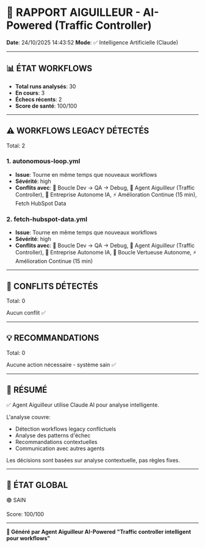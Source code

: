 # 🚦 RAPPORT AIGUILLEUR - AI-Powered (Traffic Controller)

**Date**: 24/10/2025 14:43:52
**Mode**: ✅ Intelligence Artificielle (Claude)

---

## 📊 ÉTAT WORKFLOWS

- **Total runs analysés**: 30
- **En cours**: 3
- **Échecs récents**: 2
- **Score de santé**: 100/100

---

## ⚠️  WORKFLOWS LEGACY DÉTECTÉS

Total: 2


### 1. autonomous-loop.yml

- **Issue**: Tourne en même temps que nouveaux workflows
- **Sévérité**: high
- **Conflits avec**: 🔄 Boucle Dev → QA → Debug, 🚦 Agent Aiguilleur (Traffic Controller), 🏢 Entreprise Autonome IA, ⚡ Amélioration Continue (15 min), Fetch HubSpot Data



### 2. fetch-hubspot-data.yml

- **Issue**: Tourne en même temps que nouveaux workflows
- **Sévérité**: high
- **Conflits avec**: 🔄 Boucle Dev → QA → Debug, 🚦 Agent Aiguilleur (Traffic Controller), 🏢 Entreprise Autonome IA, 🤖 Boucle Vertueuse Autonome, ⚡ Amélioration Continue (15 min)





---

## 🚨 CONFLITS DÉTECTÉS

Total: 0

Aucun conflit ✅

---

## 💡 RECOMMANDATIONS

Total: 0



Aucune action nécessaire - système sain ✅

---

## 🎯 RÉSUMÉ

✅ Agent Aiguilleur utilise Claude AI pour analyse intelligente.

L'analyse couvre:
- Détection workflows legacy conflictuels
- Analyse des patterns d'échec
- Recommandations contextuelles
- Communication avec autres agents

Les décisions sont basées sur analyse contextuelle, pas règles fixes.

---

## 🔄 ÉTAT GLOBAL

🟢 SAIN

Score: 100/100

---

**🚦 Généré par Agent Aiguilleur AI-Powered**
**"Traffic controller intelligent pour workflows"**
